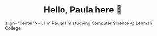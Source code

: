 <h1 align="center">Hello, Paula here 👋 </h1>
align="center">Hi, I'm Paula! I'm studying Computer Science @ Lehman College








